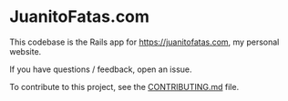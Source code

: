 # JuanitoFatas.com

This codebase is the Rails app for https://juanitofatas.com, my personal website.

If you have questions / feedback, open an issue.

To contribute to this project, see the [CONTRIBUTING.md][] file.

[CONTRIBUTING.md]: CONTRIBUTING.md
